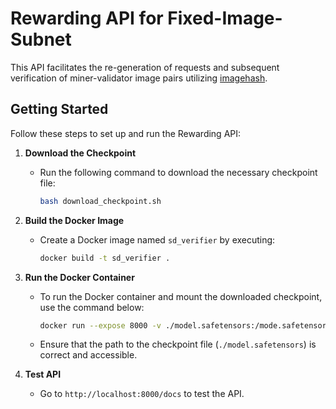 # Rewarding API for Fixed-Image-Subnet

This API facilitates the re-generation of requests and subsequent verification of miner-validator image pairs utilizing [imagehash](https://github.com/coenm/ImageHash).

## Getting Started
Follow these steps to set up and run the Rewarding API:

1. **Download the Checkpoint**
   - Run the following command to download the necessary checkpoint file:
     ```bash
     bash download_checkpoint.sh
     ```

2. **Build the Docker Image**
   - Create a Docker image named `sd_verifier` by executing:
     ```bash
     docker build -t sd_verifier .
     ```

3. **Run the Docker Container**
   - To run the Docker container and mount the downloaded checkpoint, use the command below:
     ```bash
     docker run --expose 8000 -v ./model.safetensors:/mode.safetensors --gpus all sd_verifier
     ```
   - Ensure that the path to the checkpoint file (`./model.safetensors`) is correct and accessible.

4. **Test API**
    - Go to `http://localhost:8000/docs` to test the API.